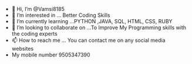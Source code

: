 - 👋 Hi, I’m @Vamsi8185
- 👀 I’m interested in ... Better Coding Skills 
- 🌱 I’m currently learning ...PYTHON ,JAVA, SQL, HTML, CSS, RUBY
- 💞️ I’m looking to collaborate on ...To Improve My Programming skills with the coding experts  
- 📫 How to reach me ...  You can contact me on any social media websites 
- My mobile number 9505347390

<!---
Vamsi8185/Vamsi8185 is a ✨ special ✨ repository because its `README.md` (this file) appears on your GitHub profile.
You can click the Preview link to take a look at your changes.
--->
